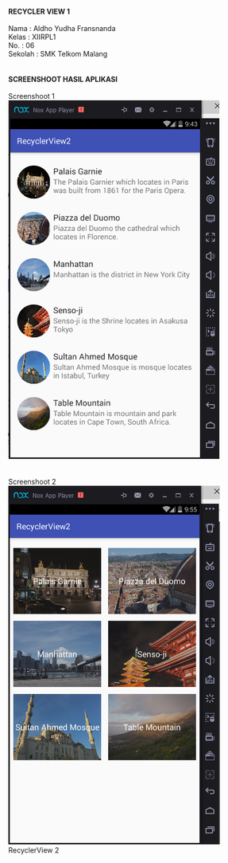 <b>RECYCLER VIEW 1</b>
<br>
<br>
Nama : Aldho Yudha Fransnanda<br>
Kelas : XIIRPL1<br>
No. : 06<br>
Sekolah : SMK Telkom Malang<br>
<br>
<br><b>SCREENSHOOT HASIL APLIKASI</b>
<br><br>Screenshoot 1<br>
![Gambar](https://raw.githubusercontent.com/Aldhofransnanda/RecyclerView2/master/RecyclerView2%231.PNG)<br>
<br><br>Screenshoot 2<br>
![Gambar](https://raw.githubusercontent.com/Aldhofransnanda/RecyclerView2/master/RecyclerView2%232.PNG)<br>
RecyclerView 2
